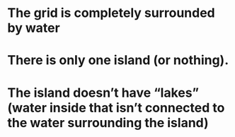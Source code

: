 # The grid is completely surrounded by water
# There is only one island (or nothing).
# The island doesn’t have “lakes” (water inside that isn’t connected to the water surrounding the island)